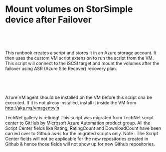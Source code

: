 ﻿Mount volumes on StorSimple device after Failover
=================================================

            

 

 

This runbook creates a script and stores it in an Azure storage account. It then uses the custom VM script extension to run the script from the VM. This script will connect to the iSCSI target and mount the volumes after the failover using ASR (Azure Site
 Recover) recovery plan.


 


 


Azure VM agent should be installed on the VM before this script cna be executed. If it is not alreay installed, install it inside the VM from http://aka.ms/vmagentwin


        
    
TechNet gallery is retiring! This script was migrated from TechNet script center to GitHub by Microsoft Azure Automation product group. All the Script Center fields like Rating, RatingCount and DownloadCount have been carried over to Github as-is for the migrated scripts only. Note : The Script Center fields will not be applicable for the new repositories created in Github & hence those fields will not show up for new Github repositories.
